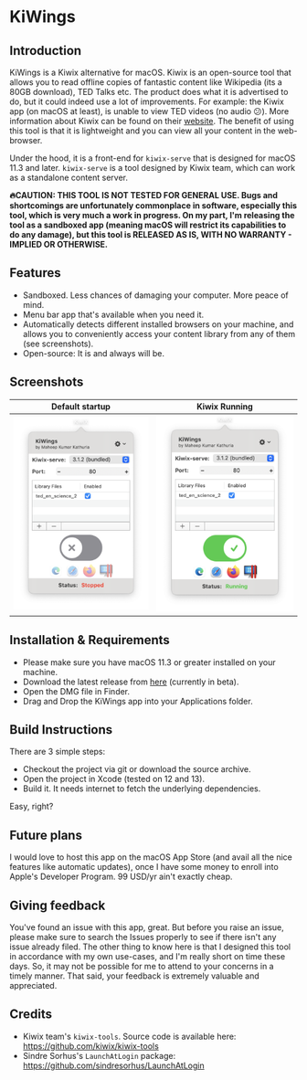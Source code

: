 #  KiWings

## Introduction
KiWings is a Kiwix alternative for macOS. Kiwix is an open-source tool that allows you to read offline copies of fantastic content like Wikipedia (its a 80GB download), TED Talks etc. The product does what it is advertised to do, but it could indeed use a lot of improvements. For example: the Kiwix app (on macOS at least), is unable to view TED videos (no audio 😕). More information about Kiwix can be found on their [website](https://www.kiwix.org/). The benefit of using this tool is that it is lightweight and you can view all your content in the web-browser.

Under the hood, it is a front-end for `kiwix-serve` that is designed for macOS 11.3 and later. `kiwix-serve` is a tool designed by Kiwix team, which can work as a standalone content server.

**🔥CAUTION: THIS TOOL IS NOT TESTED FOR GENERAL USE. Bugs and shortcomings are unfortunately commonplace in software, especially this tool, which is very much a work in progress. On my part, I'm releasing the tool as a sandboxed app (meaning macOS will restrict its capabilities to do any damage), but this tool is RELEASED AS IS, WITH NO WARRANTY - IMPLIED OR OTHERWISE.**

## Features
- Sandboxed. Less chances of damaging your computer. More peace of mind.
- Menu bar app that's available when you need it.
- Automatically detects different installed browsers on your machine, and allows you to conveniently access your content library from any of them (see screenshots).
- Open-source: It is and always will be.

## Screenshots
Default startup                            |  Kiwix Running
:-----------------------------------------:|:------------------------------------------:
![](./screenshots/Screenshot-Stopped.png)  |  ![](./screenshots/Screenshot-Running.png)


## Installation & Requirements
- Please make sure you have macOS 11.3 or greater installed on your machine.
- Download the latest release from [here](https://github.com/mkathuri/kiwings/releases/download/1.0-beta1/Kiwings-1.0.dmg) (currently in beta).
- Open the DMG file in Finder.
- Drag and Drop the KiWings app into your Applications folder.

## Build Instructions
There are 3 simple steps:
- Checkout the project via git or download the source archive.
- Open the project in Xcode (tested on 12 and 13).
- Build it. It needs internet to fetch the underlying dependencies.

Easy, right?

## Future plans
I would love to host this app on the macOS App Store (and avail all the nice features like automatic updates), once I have some money to enroll into Apple's Developer Program. 99 USD/yr ain't exactly cheap.

## Giving feedback
You've found an issue with this app, great. But before you raise an issue, please make sure to search the Issues properly to see if there isn't any issue already filed. The other thing to know here is that I designed this tool in accordance with my own use-cases, and I'm really short on time these days. So, it may not be possible for me to attend to your concerns in a timely manner. That said, your feedback is extremely valuable and appreciated.

## Credits
- Kiwix team's `kiwix-tools`. Source code is available here: https://github.com/kiwix/kiwix-tools
- Sindre Sorhus's `LaunchAtLogin` package: https://github.com/sindresorhus/LaunchAtLogin
